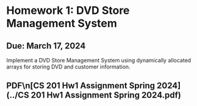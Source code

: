 ﻿# Homework 1: DVD Store Management System
 ## Due: March 17, 2024
 Implement a DVD Store Management System using dynamically allocated arrays for storing DVD and customer information.
 ## PDF\n[CS 201 Hw1 Assignment Spring 2024](../CS 201 Hw1 Assignment Spring 2024.pdf)

